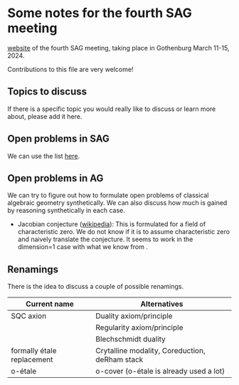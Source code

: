Some notes for the fourth SAG meeting
=====================================
[website](https://felix-cherubini.de/sag-meeting-4.html) of the fourth SAG meeting, taking place in Gothenburg March 11-15, 2024.

Contributions to this file are very welcome!

Topics to discuss
-----------------

If there is a specific topic you would really like to discuss or learn more about, please add it here.

Open problems in SAG
--------------------

We can use the list [here](https://github.com/felixwellen/synthetic-zariski?tab=readme-ov-file#questions).

Open problems in AG
-------------------
We can try to figure out how to formulate open problems of classical algebraic geometry synthetically.
We can also discuss how much is gained by reasoning synthetically in each case. 

+ Jacobian conjecture ([wikipedia](https://en.wikipedia.org/wiki/Jacobian_conjecture)):
  This is formulated for a field of characteristic zero.
  We do not know if it is to assume characteristic zero and naively translate the conjecture.
  It seems to work in the dimension=1 case with what we know from .
  
Renamings
---------
There is the idea to discuss a couple of possible renamings.

| Current name               | Alternatives                                   | 
|----------------------------|------------------------------------------------|
| SQC axion                  | Duality axiom/principle                        |
|                            | Regularity axiom/principle                     |
|                            | Blechschmidt duality                           |
| formally étale replacement | Crytalline modality, Coreduction, deRham stack |
| o-étale                    | o-cover (o-étale is already used a lot)        |